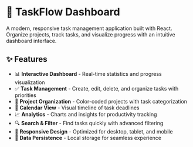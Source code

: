 # 🚀 TaskFlow Dashboard

A modern, responsive task management application built with React. Organize projects, track tasks, and visualize progress with an intuitive dashboard interface.

## ✨ Features

- 📊 **Interactive Dashboard** - Real-time statistics and progress visualization
- ✅ **Task Management** - Create, edit, delete, and organize tasks with priorities
- 🎨 **Project Organization** - Color-coded projects with task categorization  
- 📅 **Calendar View** - Visual timeline of task deadlines
- 📈 **Analytics** - Charts and insights for productivity tracking
- 🔍 **Search & Filter** - Find tasks quickly with advanced filtering
- 📱 **Responsive Design** - Optimized for desktop, tablet, and mobile
- 💾 **Data Persistence** - Local storage for seamless experience



